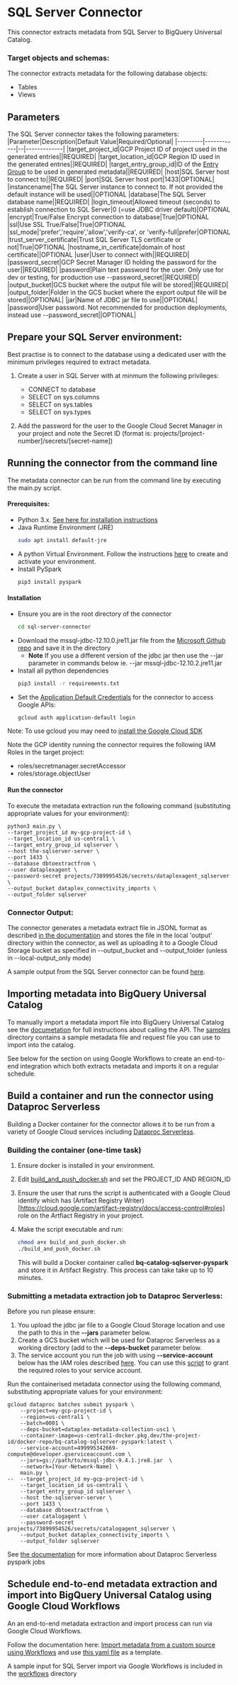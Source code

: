 # SQL Server Connector

This connector extracts metadata from SQL Server to BigQuery Universal Catalog.

### Target objects and schemas:

The connector extracts metadata for the following database objects:
* Tables
* Views

## Parameters
The SQL Server connector takes the following parameters:
|Parameter|Description|Default Value|Required/Optional|
|---------|------------|--|-------------|
|target_project_id|GCP Project ID of project used in the generated entries||REQUIRED|
|target_location_id|GCP Region ID used in the generated entries||REQUIRED|
|target_entry_group_id|ID of the [Entry Group](https://cloud.google.com/dataplex/docs/catalog-overview#catalog-model) to be used in generated metadata||REQUIRED|
|host|SQL Server host to connect to||REQUIRED|
|port|SQL Server host port|1433|OPTIONAL|
|instancename|The SQL Server instance to connect to. If not provided the default instance will be used||OPTIONAL
|database|The SQL Server database name||REQUIRED|
|login_timeout|Allowed timeout (seconds) to establish connection to SQL Server|0 (=use JDBC driver default)|OPTIONAL
|encrypt|True/False Encrypt connection to database|True|OPTIONAL
|ssl|Use SSL True/False|True|OPTIONAL
|ssl_mode|'prefer','require','allow','verify-ca', or 'verify-full|prefer|OPTIONAL
|trust_server_certificate|Trust SQL Server TLS certificate or not|True|OPTIONAL
|hostname_in_certificate|domain of host certificate||OPTIONAL
|user|User to connect with||REQUIRED|
|password_secret|GCP Secret Manager ID holding the password for the user||REQUIRED|
|password|Plain text password for the user. Only use for dev or testing, for production use --password_secret||REQUIRED|
|output_bucket|GCS bucket where the output file will be stored||REQUIRED|
|output_folder|Folder in the GCS bucket where the export output file will be stored||OPTIONAL|
|jar|Name of JDBC jar file to use||OPTIONAL|
|password|User password. Not recommended for production deployments, instead use --password_secret||OPTIONAL|

## Prepare your SQL Server environment:

Best practise is to connect to the database using a dedicated user with the minimum privileges required to extract metadata. 

1. Create a user in SQL Server with at minmum the following privileges:
    * CONNECT to database
    * SELECT on sys.columns
    * SELECT on sys.tables
    * SELECT on sys.types

2. Add the password for the user to the Google Cloud Secret Manager in your project and note the Secret ID (format is: projects/[project-number]/secrets/[secret-name])

## Running the connector from the command line

The metadata connector can be run from the command line by executing the main.py script.

#### Prerequisites:

* Python 3.x. [See here for installation instructions](https://cloud.google.com/python/docs/setup#installing_python)
* Java Runtime Environment (JRE)
    ```bash
    sudo apt install default-jre
    ```
* A python Virtual Environment. Follow the instructions [here](https://cloud.google.com/python/docs/setup#installing_and_using_virtualenv) to create and activate your environment.
* Install PySpark
    ```bash
    pip3 install pyspark
    ```

#### Installation
* Ensure you are in the root directory of the connector
    ```bash
    cd sql-server-connector
    ```
* Download the mssql-jdbc-12.10.0.jre11.jar file from the [Microsoft Github repo](https://github.com/microsoft/mssql-jdbc/releases/tag/v12.10.0) and save it in the directory
    * **Note** If you use a different version of the jdbc jar then use the --jar parameter in commands below ie. --jar mssql-jdbc-12.10.2.jre11.jar
* Install all python dependencies 
    ```bash
    pip3 install -r requirements.txt
    ```
* Set the [Application Default Credentials](https://cloud.google.com/sdk/gcloud/reference/auth/application-default/login) for the connector to access Google APIs:
    ```bash
    gcloud auth application-default login
    ```
Note: To use gcloud you may need to [install the Google Cloud SDK](https://cloud.google.com/sdk/docs/install)

Note the GCP identity running the connector requires the following IAM Roles in the target project:
- roles/secretmanager.secretAccessor
- roles/storage.objectUser

#### Run the connector
To execute the metadata extraction run the following command (substituting appropriate values for your environment):

```shell 
python3 main.py \
--target_project_id my-gcp-project-id \
--target_location_id us-central1 \
--target_entry_group_id sqlserver \
--host the-sqlserver-server \
--port 1433 \
--database dbtoextractfrom \
--user dataplexagent \
--password-secret projects/73899954526/secrets/dataplexagent_sqlserver \
--output_bucket dataplex_connectivity_imports \
--output_folder sqlserver
```

### Connector Output:
The connector generates a metadata extract file in JSONL format as described [in the documentation](https://cloud.google.com/dataplex/docs/import-metadata#metadata-import-file) and stores the file in the local 'output' directory within the connector, as well as uploading it to a Google Cloud Storage bucket as specified in --output_bucket and --output_folder (unless in --local-output_only mode)

A sample output from the SQL Server connector can be found [here](sample/sqlserver_output_sample.jsonl).



## Importing metadata into BigQuery Universal Catalog

To manually import a metadata import file into BigQuery Universal Catalog see the [documetation](https://cloud.google.com/dataplex/docs/import-metadata#import-metadata) for full instructions about calling the API.
The [samples](/samples) directory contains a sample metadata file and request file you can use to import into the catalog.

See below for the section on using Google Workflows to create an end-to-end integration which both extracts metadata and imports it on a regular schedule.


## Build a container and run the connector using Dataproc Serverless

Building a Docker container for the connector allows it to be run from a variety of Google Cloud services including [Dataproc Serverless](https://cloud.google.com/dataproc-serverless/docs).

### Building the container (one-time task)

1. Ensure docker is installed in your environment.
2. Edit [build_and_push_docker.sh](build_and_push_docker.sh) and set the PROJECT_ID AND REGION_ID
3. Ensure the user that runs the script is authenticated with a Google Cloud identify which has (Artifact Registry Writer)[https://cloud.google.com/artifact-registry/docs/access-control#roles] role on the Artfiact Registry in your project.
4. Make the script executable and run:
    ```bash
    chmod a+x build_and_push_docker.sh
    ./build_and_push_docker.sh
    ``` 

    This will build a Docker container called **bq-catalog-sqlserver-pyspark** and store it in Artifact Registry. 
    This process can take take up to 10 minutes.

### Submitting a metadata extraction job to Dataproc Serverless:

Before you run please ensure:
1. You upload the jdbc jar file to a Google Cloud Storage location and use the path to this in the **--jars** parameter below.
2. Create a GCS bucket which will be used for Dataproc Serverless as a working directory (add to the **--deps-bucket** parameter below.
3. The service account you run the job with using **--service-account** below has the IAM roles described [here](https://cloud.google.com/dataplex/docs/import-using-workflows-custom-source#required-roles).
You can use this [script](../common_scripts/grant_SA_dataproc_roles.sh) to grant the required roles to your service account.

Run the containerised metadata connector using the following command, substituting appropriate values for your environment: 
```shell
gcloud dataproc batches submit pyspark \
    --project=my-gcp-project-id \
    --region=us-central1 \
    --batch=0001 \
    --deps-bucket=dataplex-metadata-collection-usc1 \  
    --container-image=us-central1-docker.pkg.dev/the-project-id/docker-repo/bq-catalog-sqlserver-pyspark:latest \
    --service-account=499995342669-compute@developer.gserviceaccount.com \
    --jars=gs://path/to/mssql-jdbc-9.4.1.jre8.jar  \
    --network=[Your-Network-Name] \
    main.py \
--  --target_project_id my-gcp-project-id \
    --target_location_id us-central1 \
    --target_entry_group_id sqlserver \
    --host the-sqlserver-server \
    --port 1433 \
    --database dbtoextractfrom \
    --user catalogagent \
    --password-secret projects/73899954526/secrets/catalogagent_sqlserver \
    --output_bucket dataplex_connectivity_imports \
    --output_folder sqlserver
```
See [the documentation](https://cloud.google.com/sdk/gcloud/reference/dataproc/batches/submit/pyspark) for more information about Dataproc Serverless pyspark jobs

## Schedule end-to-end metadata extraction and import into BigQuery Universal Catalog using Google Cloud Workflows

An an end-to-end metadata extraction and import process can run via Google Cloud Workflows. 

Follow the documentation here: [Import metadata from a custom source using Workflows](https://cloud.google.com/dataplex/docs/import-using-workflows-custom-source) and use [this yaml file](https://github.com/GoogleCloudPlatform/cloud-dataplex/blob/main/managed-connectivity/cloud-workflows/byo-connector/templates/byo-connector.yaml) as a template.

A sample input for SQL Server import via Google Workflows is included in the [workflows](workflows) directory
